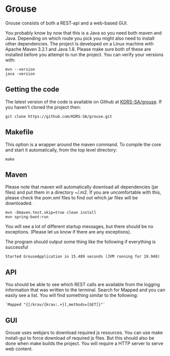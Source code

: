 # Grouse
Grouse consists of both a REST-api and a web-based GUI.


You probably know by now that this is a Java so you need both maven and Java.
Depending on which route you pick you might also need to install other
dependencies.  The project is developed on a Linux machine with Apache Maven
3.2.1 and Java 1.8. Please make sure both of these are installed before you
attempt to run the project. You can verify your versions with:

    mvn --version
    java -version

## Getting the code

The latest version of the code is available on Github at
[KDRS-SA/grouse](https://github.com/KDRS-SA/grouse.git).
If you haven't cloned the project then:

    git clone https://github.com/KDRS-SA/grouse.git

## Makefile

This option is a wrapper around the maven command. To compile the core and start it automatically, 
from the top level directory:

    make         
    
## Maven

Please note that maven will automatically download all dependencies (jar files)
and put them in a directory ~/.m2. If you are uncomfortable with this, please
check the pom.xml files to find out which jar files will be downloaded.
 
    mvn -Dmaven.test.skip=true clean install
    mvn spring-boot:run

You will see a lot of different startup messages, but there should be no
exceptions. (Please let us know if there are any exceptions).

 The program should output some thing like the following if everything is successful
 	
 	Started GrouseApplication in 15.489 seconds (JVM running for 19.948)

## API

You should be able to see which REST calls are available from the logging information that was written to the
terminal.  Search for Mapped and you can easily see a list. You will find something similar to the following:
 
 	`Mapped "{[/krav/{krav:.+}],methods=[GET]}"` 

## GUI

Grouse uses webjars to download required js resources. You can use make install-gui to force download of required
js files. But this should also be done when make builds the project. You will require a HTTP server to serve web
content. 
